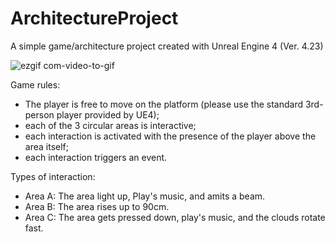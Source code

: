 # ArchitectureProject
 A simple game/architecture project created with Unreal Engine 4 (Ver. 4.23)

![ezgif com-video-to-gif](https://user-images.githubusercontent.com/26629624/77255459-db021700-6c67-11ea-8432-61bbcd1bb48a.gif)

Game rules:
<ul>
<li>The player is free to move on the platform (please use the standard 3rd-person player provided by UE4);</li>
<li>each of the 3 circular areas is interactive;</li>
<li>each interaction is activated with the presence of the player above the area itself;</li>
<li>each interaction triggers an event.</li>
</ul>

Types of interaction:
<ul>
<li>Area A: The area light up, Play's music, and amits a beam.</li>
<li>Area B: The area rises up to 90cm.</li>
<li>Area C: The area gets pressed down, play's music, and the clouds rotate fast.</li>
</ul>



